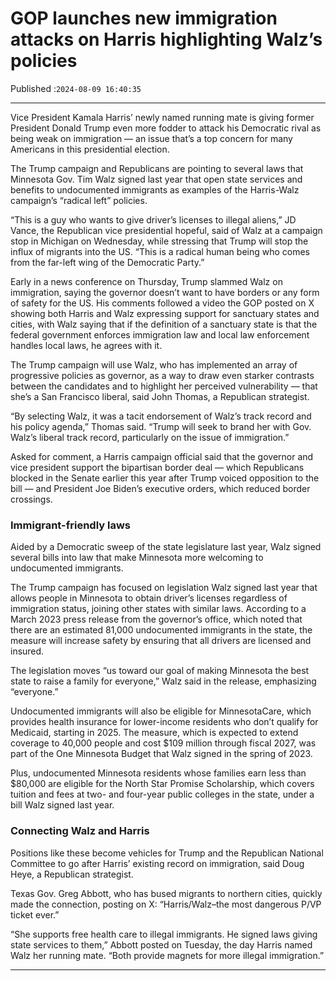 # GOP launches new immigration attacks on Harris highlighting Walz’s policies

Published :`2024-08-09 16:40:35`

---

Vice President Kamala Harris’ newly named running mate is giving former President Donald Trump even more fodder to attack his Democratic rival as being weak on immigration — an issue that’s a top concern for many Americans in this presidential election.

The Trump campaign and Republicans are pointing to several laws that Minnesota Gov. Tim Walz signed last year that open state services and benefits to undocumented immigrants as examples of the Harris-Walz campaign’s “radical left” policies.

“This is a guy who wants to give driver’s licenses to illegal aliens,” JD Vance, the Republican vice presidential hopeful, said of Walz at a campaign stop in Michigan on Wednesday, while stressing that Trump will stop the influx of migrants into the US. “This is a radical human being who comes from the far-left wing of the Democratic Party.”

Early in a news conference on Thursday, Trump slammed Walz on immigration, saying the governor doesn’t want to have borders or any form of safety for the US. His comments followed a video the GOP posted on X showing both Harris and Walz expressing support for sanctuary states and cities, with Walz saying that if the definition of a sanctuary state is that the federal government enforces immigration law and local law enforcement handles local laws, he agrees with it.

The Trump campaign will use Walz, who has implemented an array of progressive policies as governor, as a way to draw even starker contrasts between the candidates and to highlight her perceived vulnerability — that she’s a San Francisco liberal, said John Thomas, a Republican strategist.

“By selecting Walz, it was a tacit endorsement of Walz’s track record and his policy agenda,” Thomas said. “Trump will seek to brand her with Gov. Walz’s liberal track record, particularly on the issue of immigration.”

Asked for comment, a Harris campaign official said that the governor and vice president support the bipartisan border deal — which Republicans blocked in the Senate earlier this year after Trump voiced opposition to the bill — and President Joe Biden’s executive orders, which reduced border crossings.

### Immigrant-friendly laws

Aided by a Democratic sweep of the state legislature last year, Walz signed several bills into law that make Minnesota more welcoming to undocumented immigrants.

The Trump campaign has focused on legislation Walz signed last year that allows people in Minnesota to obtain driver’s licenses regardless of immigration status, joining other states with similar laws. According to a March 2023 press release from the governor’s office, which noted that there are an estimated 81,000 undocumented immigrants in the state, the measure will increase safety by ensuring that all drivers are licensed and insured.

The legislation moves “us toward our goal of making Minnesota the best state to raise a family for everyone,” Walz said in the release, emphasizing “everyone.”

Undocumented immigrants will also be eligible for MinnesotaCare, which provides health insurance for lower-income residents who don’t qualify for Medicaid, starting in 2025. The measure, which is expected to extend coverage to 40,000 people and cost $109 million through fiscal 2027, was part of the One Minnesota Budget that Walz signed in the spring of 2023.

Plus, undocumented Minnesota residents whose families earn less than $80,000 are eligible for the North Star Promise Scholarship, which covers tuition and fees at two- and four-year public colleges in the state, under a bill Walz signed last year.

### Connecting Walz and Harris

Positions like these become vehicles for Trump and the Republican National Committee to go after Harris’ existing record on immigration, said Doug Heye, a Republican strategist.

Texas Gov. Greg Abbott, who has bused migrants to northern cities, quickly made the connection, posting on X: “Harris/Walz–the most dangerous P/VP ticket ever.”

“She supports free health care to illegal immigrants. He signed laws giving state services to them,” Abbott posted on Tuesday, the day Harris named Walz her running mate. “Both provide magnets for more illegal immigration.”

---

